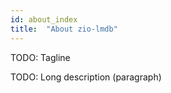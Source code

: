```yaml
---
id: about_index
title:  "About zio-lmdb"
---
```


TODO: Tagline

TODO: Long description (paragraph)
